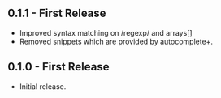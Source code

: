 ## 0.1.1 - First Release
* Improved syntax matching on /regexp/ and arrays[]
* Removed snippets which are provided by autocomplete+.


## 0.1.0 - First Release
* Initial release.
